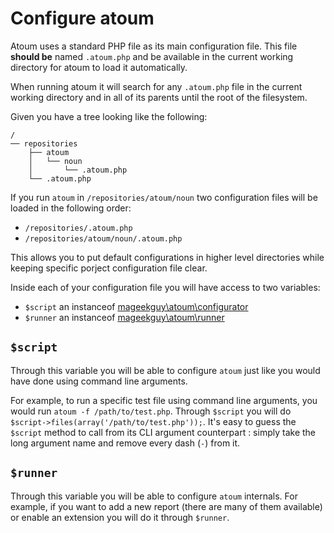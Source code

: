 # Configure atoum

Atoum uses a standard PHP file as its main configuration file. This file **should be**
named `.atoum.php` and be available in the current working directory for atoum
to load it automatically.

When running atoum it will search for any `.atoum.php` file in the current working
directory and in all of its parents until the root of the filesystem.

Given you have a tree looking like the following:

```
/
── repositories
    ├── atoum
    │   └── noun
    │       └── .atoum.php
    └── .atoum.php
```

If you run `atoum` in `/repositories/atoum/noun` two configuration files will be
loaded in the following order:

* `/repositories/.atoum.php`
* `/repositories/atoum/noun/.atoum.php`

This allows you to put default configurations in higher level directories while
keeping specific porject configuration file clear.

Inside each of your configuration file you will have access to two variables:

* `$script` an instanceof [mageekguy\atoum\configurator](https://github.com/atoum/atoum/blob/master/classes/configurator.php)
* `$runner` an instanceof [mageekguy\atoum\runner](https://github.com/atoum/atoum/blob/master/classes/runner.php)

## `$script`

Through this variable you will be able to configure `atoum` just like you would have
done using command line arguments.

For example, to run a specific test file using command line arguments, you would run `atoum -f /path/to/test.php`.
Through `$script` you will do `$script->files(array('/path/to/test.php'));`. It's easy to guess the `$script` method to call
from its CLI argument counterpart : simply take the long argument name and remove every dash (`-`) from it.

## `$runner`

Through this variable you will be able to configure `atoum` internals. For example, if you want to add
a new report (there are many of them available) or enable an extension you will do it through `$runner`.
